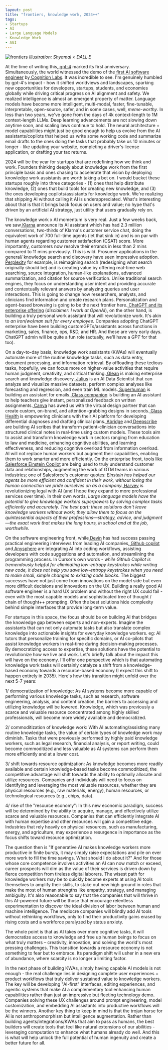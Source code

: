 ```yaml
---
layout: post
title: "frontiers, knowledge work, 2024++"
tags:
- Startups
- AI
- Large Language Models
- Knowledge Work
- AGI
---
```


![frontiers](https://i.ibb.co/yf0sgNn/frontiers.jpg)
_Illustration: Shyamal × DALL·E_

At the time of writing this,[ gpt-4](https://openai.com/research/gpt-4) marked its first anniversary. Simultaneously, the world witnessed the demo of the[ first AI software engineer](https://www.cognition-labs.com/) by[ Cognition Labs](https://www.cognition-labs.com/). It was incredible to see. I'm genuinely humbled by gpt-4's impact - how it shifted worldviews and landscapes, sparking new opportunities for developers, startups, students, and economies globally while driving critical progress on AI alignment and safety. We realized intelligence is almost an emergent property of matter. Language models have become more intelligent, multi-modal, faster, fine-tunable, interpretable, open-source, safer, and in some cases, well, _meme-worthy_. In less than two years, we've gone from the days of 4k context-length to 1M context-length LLMs. Deep learning advancements are not slowing down anytime soon, and scaling laws continue to hold. The neural architecture + model capabilities might just be good enough to help us evolve from the AI assistants/copilots that helped us write some working code and summarize email drafts to the ones doing the tasks that probably take us 10 minutes or longer - like updating your website, completing a driver's license application, or drafting your tax returns.

2024 will be the year for startups that are redefining how we think and work. Founders thinking deeply about knowledge work from the first principle basis and ones chasing to accelerate that vision by deploying knowledge work assistants are worth taking a bet on. I would bucket these startups roughly into three categories - (1) ones that help distribute knowledge, (2) ones that build tools for creating new knowledge, and (3) the ones developing copilots/assistants for knowledge work. We're realizing that shipping AI without calling it AI is underappreciated. What's interesting about that is that it brings back focus on users and value; no hype that's driven by an artificial AI strategy, just utility that users gradually rely on.

The knowledge work x AI momentum is very real. Just a few weeks back, we saw[ Klarna](https://www.klarna.com/international/press/klarna-ai-assistant-handles-two-thirds-of-customer-service-chats-in-its-first-month/) announce its AI assistant which has had 2.3 million conversations, two-thirds of Klarna's customer service chat, doing the equivalent work of 700 full-time agents (let that sink in) and is on par with human agents regarding customer satisfaction (CSAT) score. More importantly, customers now resolve their errands in less than 2 mins compared to 11 mins previously. This is wild. Prosumer applications in the general/ knowledge search and discovery have seen impressive adoption.[ Perplexity](https://www.perplexity.ai/) for example, is reimagining search (redesigning what search originally should be) and is creating value by offering real-time web searching, source integration, human-like explanations, advanced summarization, and citation for source verification. Unlike traditional search engines, they focus on understanding user intent and providing accurate and contextually relevant answers by analyzing queries and user interactions. This is going to change how researchers, analysts, and clinicians find information and create research plans. Personalization and agent-based browsing is going to be the next frontier here.[ ChatGPT and its enterprise offering](https://openai.com/blog/introducing-chatgpt-enterprise) (_disclaimer: I work at OpenAI_), on the other hand, is building a truly personal work assistant that will revolutionize work. It's akin to _an iron(wo)man suit for every employee._ Companies adopting ChatGPT enterprise have been building customGPTs/assistants across functions in marketing, sales, finance, ops, R&D, and HR. And these are very early days. ChatGPT admin will be quite a fun role (actually, we'll have a _GPT_ for that too).

On a day-to-day basis, knowledge work assistants (KWAs) will eventually automate more of the routine knowledge tasks, such as data entry, document processing, and information retrieval. By offloading these tedious tasks, hopefully, we can focus more on higher-value activities that require human judgment, creativity, and critical thinking.[ Glean](https://www.glean.com/) is making enterprise search and knowledge discovery.[ Julius](https://julius.ai/) is an AI Data Scientist that can analyze and visualize massive datasets, perform complex analyses like forecasting and regression, and even train ML models.[ Superhuman](https://superhuman.com/) is building an assistant for emails.[ Class companion](https://classcompanion.com/) is building an AI assistant to help teachers give instant, personalized feedback on written assignments.[ Canva](https://www.canva.com/magic-design/) has awed us with the virtual design partner that can create custom, on-brand, and attention-grabbing designs in seconds.[ Glass Health](https://glass.health/) is empowering clinicians with their AI platform for developing differential diagnoses and drafting clinical plans.[ Abridge](https://www.abridge.com/) and[ Deepscribe](https://www.deepscribe.ai/) are building AI scribes that transform patient-clinician conversations into structured clinical notes in real-time using custom models. These tools aim to assist and transform knowledge work in sectors ranging from education to law and medicine, enhancing cognitive abilities, and learning effectiveness, and reducing cognitive overload from information overload. AI will not replace human workers but augment their capabilities, enabling them to work smarter and more efficiently. On the enterprise front, tools like[ Salesforce Einstein Copilot](https://www.salesforce.com/news/press-releases/2024/02/27/einstein-copilot-news/) are being used to truly understand customer data and relationships, augmenting the work of GTM teams in various industries; one of Salesforce's customer quotes: _Einstein has helped our agents be more efficient and confident in their work, without losing the human connection we pride ourselves on as a company._[ Harvey](https://www.harvey.ai/) is revolutionizing legal with AI (and I hope they expand to more professional services over time). In their own words, _Large language models have the potential to give knowledge workers superpowers by solving complex tasks efficiently and accurately. The best part: these solutions don't leave knowledge workers without work; they allow them to focus on the quintessential aspects of their professions—strategy, advice, and judgment—the exact work that makes the long hours, in school and at the job, worthwhile._

On the software engineering front, while[ Devin](https://www.youtube.com/watch?v=fjHtjT7GO1c) has had success passing practical engineering interviews from leading AI companies,[ Github copilot](https://github.com/features/copilot) and[ Anysphere](https://cursor.sh/) are integrating AI into coding workflows, assisting developers with code suggestions and automation, and streamlining the programming process. In Cursor's own words - _while Github Copilot is tremendously helpful for eliminating low-entropy keystrokes while writing new code, it does not help you save low-entropy keystrokes when you need to make small, simple changes to existing code blocks_. The biggest successes have not just come from innovations on the model side but even more difficult decisions and innovations on the UX. Building a really good AI software engineer is a hard UX problem and without the right UX could fail - even with the most capable models and sophisticated tree of thought / chain of thought++ prompting. Often the best solutions hide complexity behind simple interfaces that provide long-term value.

For startups in this space, the focus should be on building AI that bridges the knowledge gap between experts and non-experts. Imagine the assistants that can not only automate tasks but also translate complex knowledge into actionable insights for everyday knowledge workers. eg: AI tutors that personalize training for specific domains, or AI co-pilots that assist knowledge workers in real-time during decision-making processes. By democratizing access to expertise, these solutions have the potential to revolutionize how we live and work. Let's briefly talk about the impact this will have on the economy. I'll offer one perspective which is that automating knowledge work tasks will certainly catalyze a shift from a knowledge-based economy towards a resource-based economy (I expect this shift to happen entirely in 2035). Here's how this transition might unfold over the next 5-7 years:

1/ democratization of knowledge: As AI systems become more capable of performing various knowledge tasks, such as research, software engineering, analysis, and content creation, the barriers to accessing and utilizing knowledge will be lowered. Knowledge, which was previously a scarce and valuable resource concentrated among highly skilled professionals, will become more widely available and democratized.

2/ commoditization of knowledge work: With AI automating/assisting many routine knowledge tasks, the value of certain types of knowledge work may diminish. Tasks that were previously performed by highly paid knowledge workers, such as legal research, financial analysis, or report writing, could become commoditized and less valuable as AI systems can perform them more efficiently and at a lower cost.

3/ shift towards resource optimization: As knowledge becomes more readily available and certain knowledge-based tasks become commoditized, the competitive advantage will shift towards the ability to optimally allocate and utilize resources. Companies and individuals will need to focus on identifying and leveraging the most valuable resources, whether they are physical resources (e.g., raw materials, energy), human resources, or technological resources (e.g., chips, data).

4/ rise of the "resource economy": In this new economic paradigm, success will be determined by the ability to acquire, manage, and effectively utilize scarce and valuable resources. Companies that can efficiently integrate AI with human expertise and other resources will gain a competitive edge. Industries that rely heavily on physical resources, such as manufacturing, energy, and agriculture, may experience a resurgence in importance as the focus shifts toward resource optimization.

The question then is "If generative AI makes knowledge workers more productive in finite bursts, it may simply raise expectations and pile on ever more work to fill the time savings. What should I do about it?" And for those whose core competence involves activities an AI can now match or exceed, career prospects will dim as the value of their services is driven down by fierce competition from tireless digital laborers. The wisest path for knowledge workers may be to quickly become experts at using AI tools themselves to amplify their skills, to stake out new high ground in roles that make the most of human strengths like empathy, strategy, and managing ambiguity. It's also reasonable to say that the companies that will thrive in this AI-powered future will be those that encourage relentless experimentation to discover the ideal division of labor between human and machine intelligence. The mediocre companies will blindly add AI tools without rethinking workflows, only to find their productivity gains erased by rising costs and a workforce paralyzed by status anxiety.

The whole point is that as AI takes over more cognitive tasks, it will democratize access to knowledge and free up human beings to focus on what truly matters – creativity, innovation, and solving the world's most pressing challenges. This transition towards a resource economy is not something to fear but to embrace. Its paradigm shift will usher in a new era of abundance, where scarcity is no longer a limiting factor.

In the next phase of building KWAs, simply having capable AI models is not enough - the real challenge lies in designing complete user experiences + product workflows that truly deliver sustained value to knowledge workers. The key will be developing "AI-first" interfaces, editing experiences, and agentic systems that make AI a complementary tool enhancing human capabilities rather than just an impressive but fleeting technology demo. Companies solving these UX challenges around prompt engineering, model customization, and embedding AI assistants into productive workflows will be the winners. Another key thing to keep in mind is that the trojan horse for AI is not anthropomorphism but intelligence augmentation. Rather than building agents/integrations/KWAs that aim to pass as humans, the best builders will create tools that feel like natural extensions of our abilities - leveraging computation to enhance what humans already do well. And this is what will help unlock the full potential of human ingenuity and create a better future for all.
